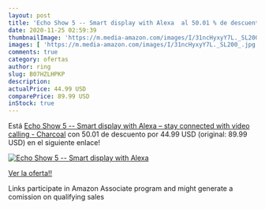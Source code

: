 ```yaml
---
layout: post
title: 'Echo Show 5 -- Smart display with Alexa  al 50.01 % de descuento'
date: 2020-11-25 02:59:39
thumbnailImage: 'https://m.media-amazon.com/images/I/31ncHyxyY7L._SL200_.jpg'
images: [ 'https://m.media-amazon.com/images/I/31ncHyxyY7L._SL200_.jpg' ]
comments: true
category: ofertas
author: ring
slug: B07HZLHPKP
description:
actualPrice: 44.99 USD
comparePrice: 89.99 USD
inStock: true
---
```


Está [Echo Show 5 -- Smart display with Alexa – stay connected with video calling - Charcoal](https://www.amazon.com/dp/B07HZLHPKP/?tag=tolees-20) con 50.01 de descuento por 44.99 USD (original: 89.99 USD) en el siguiente enlace!

[![Echo Show 5 -- Smart display with Alexa ](https://m.media-amazon.com/images/I/31ncHyxyY7L._SL200_.jpg)](https://www.amazon.com/dp/B07HZLHPKP/?tag=tolees-20)

[Ver la oferta!!](https://www.amazon.com/dp/B07HZLHPKP/?tag=tolees-20)

Links participate in Amazon Associate program and might generate a comission on qualifying sales


